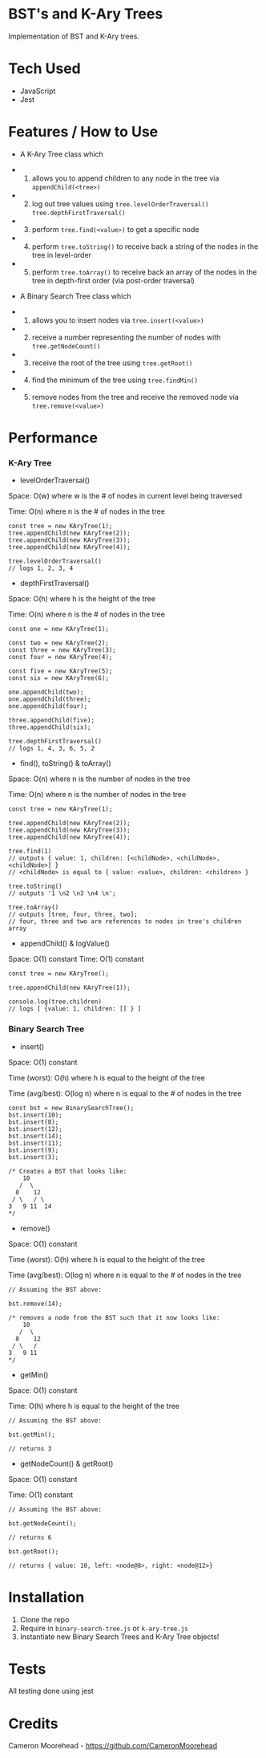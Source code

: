 # BST's and K-Ary Trees

Implementation of BST and K-Ary trees.

# Tech Used

- JavaScript
- Jest

# Features / How to Use

- A K-Ary Tree class which
- 1. allows you to append children to any node in the tree via `appendChild(<tree>)`
- 2. log out tree values using `tree.levelOrderTraversal()` `tree.depthFirstTraversal()`
- 3. perform `tree.find(<value>)` to get a specific node
- 4. perform `tree.toString()` to receive back a string of the nodes in the tree in level-order
- 5. perform `tree.toArray()` to receive back an array of the nodes in the tree in depth-first order (via post-order traversal)

- A Binary Search Tree class which
- 1. allows you to insert nodes via `tree.insert(<value>)`
- 2. receive a number representing the number of nodes with `tree.getNodeCount()`
- 3. receive the root of the tree using `tree.getRoot()`
- 4. find the minimum of the tree using `tree.findMin()`
- 5. remove nodes from the tree and receive the removed node via `tree.remove(<value>)`

# Performance

### K-Ary Tree

- levelOrderTraversal()

Space: O(w) where w is the # of nodes in current level being traversed

Time: O(n) where n is the # of nodes in the tree

```
const tree = new KAryTree(1);
tree.appendChild(new KAryTree(2));
tree.appendChild(new KAryTree(3));
tree.appendChild(new KAryTree(4));

tree.levelOrderTraversal()
// logs 1, 2, 3, 4
```

- depthFirstTraversal()

Space: O(h) where h is the height of the tree

Time: O(n) where n is the # of nodes in the tree

```
const one = new KAryTree(1);

const two = new KAryTree(2);
const three = new KAryTree(3);
const four = new KAryTree(4);

const five = new KAryTree(5);
const six = new KAryTree(6);

one.appendChild(two);
one.appendChild(three);
one.appendChild(four);

three.appendChild(five);
three.appendChild(six);

tree.depthFirstTraversal()
// logs 1, 4, 3, 6, 5, 2
```

- find(), toString() & toArray()

Space: O(n) where n is the number of nodes in the tree

Time: O(n) where n is the number of nodes in the tree

```
const tree = new KAryTree(1);

tree.appendChild(new KAryTree(2));
tree.appendChild(new KAryTree(3));
tree.appendChild(new KAryTree(4));

tree.find(1)
// outputs { value: 1, children: [<childNode>, <childNode>, <childNode>] }
// <childNode> is equal to { value: <value>, children: <children> }

tree.toString()
// outputs '1 \n2 \n3 \n4 \n';

tree.toArray()
// outputs [tree, four, three, two];
// four, three and two are references to nodes in tree's children array
```

- appendChild() & logValue(<item>)

Space: O(1) constant
Time: O(1) constant

```
const tree = new KAryTree();

tree.appendChild(new KAryTree(1));

console.log(tree.children)
// logs [ {value: 1, children: [] } ]
```

### Binary Search Tree

- insert()

Space: O(1) constant

Time (worst): O(h) where h is equal to the height of the tree

Time (avg/best): O(log n) where n is equal to the # of nodes in the tree

```
const bst = new BinarySearchTree();
bst.insert(10);
bst.insert(8);
bst.insert(12);
bst.insert(14);
bst.insert(11);
bst.insert(9);
bst.insert(3);

/* Creates a BST that looks like:
    10
   /  \
  8    12
 / \   / \
3   9 11  14
*/
```

- remove(<value>)

Space: O(1) constant

Time (worst): O(h) where h is equal to the height of the tree

Time (avg/best): O(log n) where n is equal to the # of nodes in the tree

```
// Assuming the BST above:

bst.remove(14);

/* removes a node from the BST such that it now looks like:
    10
   /  \
  8    12
 / \   /
3   9 11  
*/
```

- getMin()

Space: O(1) constant

Time: O(h) where h is equal to the height of the tree

```
// Assuming the BST above:

bst.getMin();

// returns 3
```

- getNodeCount() & getRoot()

Space: O(1) constant

Time: O(1) constant

```
// Assuming the BST above:

bst.getNodeCount();

// returns 6

bst.getRoot();

// returns { value: 10, left: <node@8>, right: <node@12>}
```

# Installation

1. Clone the repo
2. Require in `binary-search-tree.js` or `k-ary-tree.js`
3. Instantiate new Binary Search Trees and K-Ary Tree objects!

# Tests

All testing done using jest

# Credits

Cameron Moorehead - https://github.com/CameronMoorehead
